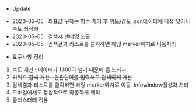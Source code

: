 * Update
- 2020-05-05 : 좌표값 구하는 함수 제거 후 위도/경도 json데이터에 직접 넣어서 속도 최적화
- 2020-05-05 : 검색시 센터명 노출
- 2020-05-05 : 검색결과 리스트를 클릭하면 해당 marker위치로 이동처리

* 요구사항 정리
1. ~~속도 개선 : 데이터가 1300이 넘기 때문에 좀 느리다.~~
2. ~~키워드 검색 개선 : 연관단어를 입력해도 검색되게 개선~~
3. ~~검색결과 리스트를 클릭하면 해당 marker위치로 이동.~~ infowindow활성화 처리
4. 모바일에서도 정상적으로 작동하게 제작
5. 클러스터러 적용